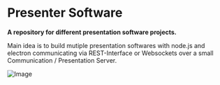 # Presenter Software

**A repository for different presentation software projects.**

Main idea is to build mutiple presentation softwares with node.js and electron communicating via REST-Interface or Websockets over a small Communication / Presentation Server.

![Image](../sequenceDiagram01.png?raw=true)
